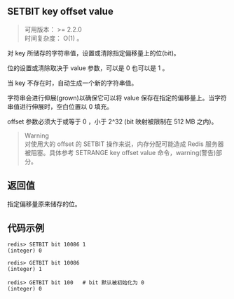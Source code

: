 ## SETBIT key offset value
>可用版本： >= 2.2.0 <br/>
>时间复杂度： O(1) 。

对 key 所储存的字符串值，设置或清除指定偏移量上的位(bit)。

位的设置或清除取决于 value 参数，可以是 0 也可以是 1 。

当 key 不存在时，自动生成一个新的字符串值。

字符串会进行伸展(grown)以确保它可以将 value 保存在指定的偏移量上。当字符串值进行伸展时，空白位置以 0 填充。

offset 参数必须大于或等于 0 ，小于 2^32 (bit 映射被限制在 512 MB 之内)。

> Warning <br/>
  对使用大的 offset 的 SETBIT 操作来说，内存分配可能造成 Redis 服务器被阻塞。具体参考 SETRANGE key offset value 命令，warning(警告)部分。

## 返回值
指定偏移量原来储存的位。


## 代码示例
```shell script
redis> SETBIT bit 10086 1
(integer) 0

redis> GETBIT bit 10086
(integer) 1

redis> GETBIT bit 100   # bit 默认被初始化为 0
(integer) 0
```